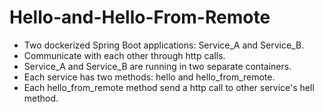 # Hello-and-Hello-From-Remote

- Two dockerized Spring Boot applications: Service_A and Service_B.<br/>
- Communicate with each other through http calls.<br/>
- Service_A and Service_B are running in two separate containers.<br/>
- Each service has two methods: hello and hello_from_remote.<br/>
- Each hello_from_remote method send a http call to other service's hell method.
